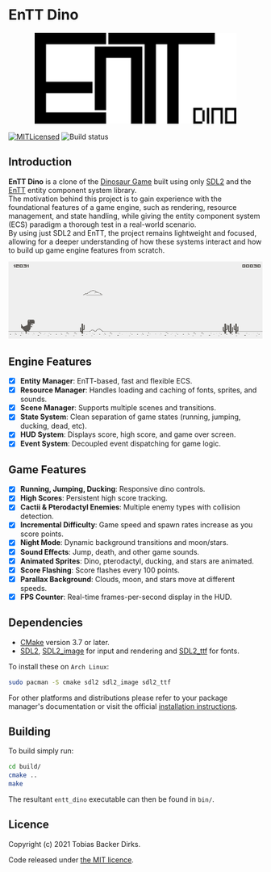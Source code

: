 # EnTT Dino

<p align="center">
  <img src="res/logo.png" alt="EnTT Dino Logo" width="400"/>
</p>

[![MITLicensed](https://img.shields.io/badge/license-MIT-blue.svg)](LICENSE)
![Build status](https://github.com/omgitsaheadcrab/entt_dino/actions/workflows/cmake.yml/badge.svg)

## Introduction

**EnTT Dino** is a clone of the [Dinosaur Game](https://en.wikipedia.org/wiki/Dinosaur_Game) built using only [SDL2](https://www.libsdl.org/) and the [EnTT](https://github.com/skypjack/entt) entity component system library.  
The motivation behind this project is to gain experience with the foundational features of a game engine, such as rendering, resource management, and state handling, while giving the entity component system (ECS) paradigm a thorough test in a real-world scenario.  
By using just SDL2 and EnTT, the project remains lightweight and focused, allowing for a deeper understanding of how these systems interact and how to build up game engine features from scratch.

<p align="center">
  <img src="res/entt_dino_demo.gif" alt="EnTT Dino Demo" width="600"/>
</p>

## Engine Features

- [x] **Entity Manager**: EnTT-based, fast and flexible ECS.
- [x] **Resource Manager**: Handles loading and caching of fonts, sprites, and sounds.
- [x] **Scene Manager**: Supports multiple scenes and transitions.
- [x] **State System**: Clean separation of game states (running, jumping, ducking, dead, etc).
- [x] **HUD System**: Displays score, high score, and game over screen.
- [x] **Event System**: Decoupled event dispatching for game logic.

## Game Features

- [x] **Running, Jumping, Ducking**: Responsive dino controls.
- [x] **High Scores**: Persistent high score tracking.
- [x] **Cactii & Pterodactyl Enemies**: Multiple enemy types with collision detection.
- [x] **Incremental Difficulty**: Game speed and spawn rates increase as you score points.
- [x] **Night Mode**: Dynamic background transitions and moon/stars.
- [x] **Sound Effects**: Jump, death, and other game sounds.
- [x] **Animated Sprites**: Dino, pterodactyl, ducking, and stars are animated.
- [x] **Score Flashing**: Score flashes every 100 points.
- [x] **Parallax Background**: Clouds, moon, and stars move at different speeds.
- [x] **FPS Counter**: Real-time frames-per-second display in the HUD.

## Dependencies

- [CMake](https://cmake.org/) version 3.7 or later.
- [SDL2](https://www.libsdl.org/),
[SDL2_image](https://www.libsdl.org/projects/SDL_image/) for input and
rendering and [SDL2_ttf](https://www.libsdl.org/projects/SDL_ttf/) for fonts.

To install these on `Arch Linux`:

```sh
sudo pacman -S cmake sdl2 sdl2_image sdl2_ttf
```

For other platforms and distributions please refer to your package manager's
documentation or visit the official [installation instructions](https://wiki.libsdl.org/Installation).

## Building

To build simply run:

```sh
cd build/
cmake ..
make
```

The resultant `entt_dino` executable can then be found in `bin/`.

## Licence

Copyright (c) 2021 Tobias Backer Dirks.

Code released under [the MIT licence](LICENCE).
